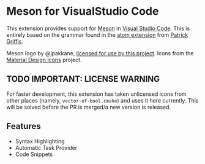 # Meson for VisualStudio Code

This extension provides support for [Meson](http://mesonbuild.com/) in [Visual Studio Code](https://code.visualstudio.com/).
This is entirely based on the grammar found in the [atom extension](https://github.com/TingPing/language-meson) from [Patrick Griffis](https://github.com/TingPing).

Meson logo by @jpakkane, [licensed for use by this project](http://mesonbuild.com/legal.html).
Icons from the [Material Design Icons](https://materialdesignicons.com/) project.

## TODO IMPORTANT: LICENSE WARNING

For faster development, this extension has taken unlicensed icons from other places (namely, `vector-of-bool.cmake`) and uses it here currently. This will be solved before the PR is merged/a new version is released.

## Features

- Syntax Highlighting
- Automatic Task Provider
- Code Snippets
